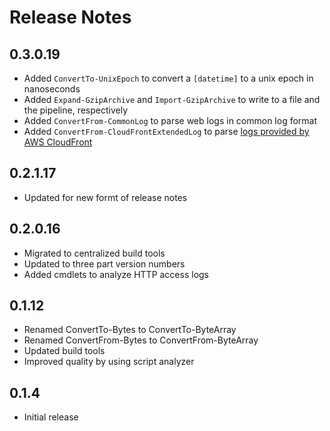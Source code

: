 # Release Notes

## 0.3.0.19

- Added `ConvertTo-UnixEpoch` to convert a `[datetime]` to a unix epoch in nanoseconds
- Added `Expand-GzipArchive` and `Import-GzipArchive` to write to a file and the pipeline, respectively
- Added `ConvertFrom-CommonLog` to parse web logs in common log format
- Added `ConvertFrom-CloudFrontExtendedLog` to parse [logs provided by AWS CloudFront](https://docs.aws.amazon.com/AmazonCloudFront/latest/DeveloperGuide/AccessLogs.html#BasicDistributionFileFormat)

## 0.2.1.17

- Updated for new formt of release notes

## 0.2.0.16

- Migrated to centralized build tools
- Updated to three part version numbers
- Added cmdlets to analyze HTTP access logs

## 0.1.12

- Renamed ConvertTo-Bytes to ConvertTo-ByteArray
- Renamed ConvertFrom-Bytes to ConvertFrom-ByteArray
- Updated build tools
- Improved quality by using script analyzer

## 0.1.4

- Initial release